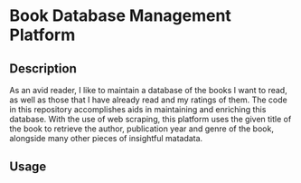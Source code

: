 # Book Database Management Platform

## Description
As an avid reader, I like to maintain a database of the books I want to read, as well as those that I have already read and my ratings of them. The code in this repository accomplishes aids in maintaining and enriching this database. With the use of web scraping, this platform uses the given title of the book to retrieve the author, publication year and genre of the book, alongside many other pieces of insightful matadata.

## Usage
